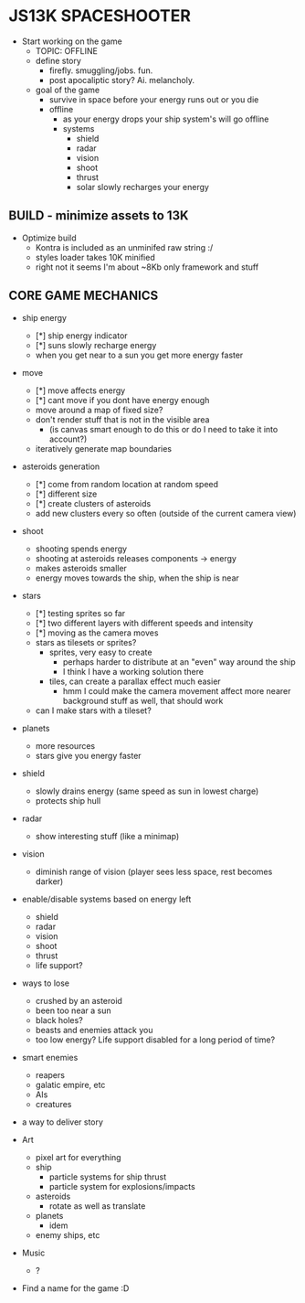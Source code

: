 # JS13K SPACESHOOTER

- Start working on the game
  - TOPIC: OFFLINE
  - define story
    - firefly. smuggling/jobs. fun.
    - post apocaliptic story? Ai. melancholy.
  - goal of the game
    - survive in space before your energy runs out or you die
    - offline
      - as your energy drops your ship system's will go offline
      - systems
        - shield
        - radar
        - vision
        - shoot
        - thrust
        - solar slowly recharges your energy

## BUILD - minimize assets to 13K

- Optimize build
  - Kontra is included as an unminifed raw string :/
  - styles loader takes 10K minified
  - right not it seems I'm about ~8Kb only framework and stuff

## CORE GAME MECHANICS

- ship energy
  - [*] ship energy indicator
  - [*] suns slowly recharge energy
  - when you get near to a sun you get more energy faster
- move
  - [*] move affects energy
  - [*] cant move if you dont have energy enough
  - move around a map of fixed size?
  - don't render stuff that is not in the visible area
    - (is canvas smart enough to do this or do I need to take it into account?)
  - iteratively generate map boundaries
- asteroids generation
  - [*] come from random location at random speed
  - [*] different size
  - [*] create clusters of asteroids
  - add new clusters every so often (outside of the current camera view)
- shoot
  - shooting spends energy
  - shooting at asteroids releases components -> energy
  - makes asteroids smaller
  - energy moves towards the ship, when the ship is near
- stars
  - [*] testing sprites so far
  - [*] two different layers with different speeds and intensity
  - [*] moving as the camera moves
  - stars as tilesets or sprites?
    - sprites, very easy to create
      - perhaps harder to distribute at an "even" way around the ship
      - I think I have a working solution there
    - tiles, can create a parallax effect much easier
      - hmm I could make the camera movement affect more
        nearer background stuff as well, that should work
  - can I make stars with a tileset?
- planets
  - more resources
  - stars give you energy faster
- shield
  - slowly drains energy (same speed as sun in lowest charge)
  - protects ship hull
- radar
  - show interesting stuff (like a minimap)
- vision
  - diminish range of vision (player sees less space, rest becomes darker)
- enable/disable systems based on energy left
  - shield
  - radar
  - vision
  - shoot
  - thrust
  - life support?
- ways to lose
  - crushed by an asteroid
  - been too near a sun
  - black holes?
  - beasts and enemies attack you
  - too low energy? Life support disabled for a long period of time?
- smart enemies
  - reapers
  - galatic empire, etc
  - AIs
  - creatures
- a way to deliver story

- Art
  - pixel art for everything
  - ship
    - particle systems for ship thrust
    - particle system for explosions/impacts
  - asteroids
    - rotate as well as translate
  - planets
    - idem
  - enemy ships, etc
- Music
  - ?
- Find a name for the game :D
